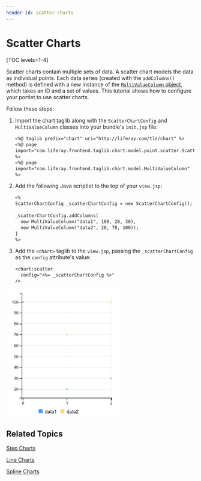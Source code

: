 ```yaml
---
header-id: scatter-charts
---
```


# Scatter Charts

[TOC levels=1-4]

Scatter charts contain multiple sets of data. A scatter chart models the data as 
individual points. Each data series (created with the `addColumns()` method) is 
defined with a new instance of the 
[`MultiValueColumn` object](@platform-ref@/7.1-latest/apps/frontend-taglib-1.0.1/javadocs/com/liferay/frontend/taglib/chart/model/MultiValueColumn.html), 
which takes an ID and a set of values. This tutorial shows how to configure your 
portlet to use scatter charts. 

Follow these steps:

1.  Import the chart taglib along with the `ScatterChartConfig` and 
    `MultiValueColumn` classes into your bundle's `init.jsp` file:

        <%@ taglib prefix="chart" uri="http://liferay.com/tld/chart" %>
        <%@ page import="com.liferay.frontend.taglib.chart.model.point.scatter.ScatterChartConfig" %>
        <%@ page import="com.liferay.frontend.taglib.chart.model.MultiValueColumn" %>

2.  Add the following Java scriptlet to the top of your `view.jsp`:

        <%
        ScatterChartConfig _scatterChartConfig = new ScatterChartConfig();
        
        _scatterChartConfig.addColumns(
          new MultiValueColumn("data1", 100, 20, 30),
          new MultiValueColumn("data2", 20, 70, 100));
        }
        %>

3.  Add the `<chart>` taglib to the `view.jsp`, passing the `_scatterChartConfig` 
    as the `config` attribute's value:

        <chart:scatter
          config="<%= _scatterChartConfig %>"
        />

![Figure 1: A scatter chart models the data as individual points.](../../../images/chart-taglib-scatter.png)

## Related Topics

[Step Charts](/docs/7-1/tutorials/-/knowledge_base/t/step-charts)

[Line Charts](/docs/7-1/tutorials/-/knowledge_base/t/line-charts)

[Spline Charts](/docs/7-1/tutorials/-/knowledge_base/t/spline-charts)
